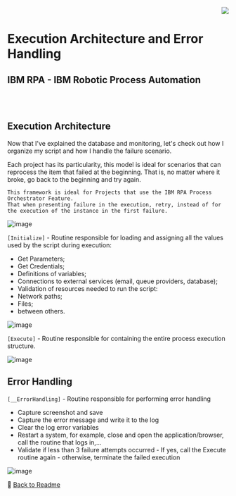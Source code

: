 <p align="right">
   <img src="http://img.shields.io/static/v1?label=STATUS&message=EM%20DESENVOLVIMENTO&color=RED&style=for-the-badge"/>
 <!--  <img src="http://img.shields.io/static/v1?label=STATUS&message=CONCLUIDO&color=GREEN&style=for-the-badge"/>-->
</p>

# Execution Architecture and Error Handling

	
<h2>IBM RPA - IBM Robotic Process Automation</h2> <br /><br />

## Execution Architecture 	
	
Now that I've explained the database and monitoring, let's check out how I organize my script and how I handle the failure scenario.
	
Each project has its particularity, this model is ideal for scenarios that can reprocess the item that failed at the beginning. That is, no matter where it broke, go back to the beginning and try again.
	
	This framework is ideal for Projects that use the IBM RPA Process Orchestrator Feature. 
	That when presenting failure in the execution, retry, instead of for the execution of the instance in the first failure.
	

	
![image](https://user-images.githubusercontent.com/46223364/197346753-387ed76d-c8d5-4022-87ff-1d9828b32428.png)
        
`[Initialize]` - Routine responsible for loading and assigning all the values used by the script during execution:   
- Get Parameters;
- Get Credentials;
- Definitions of variables;
- Connections to external services (email, queue providers, database);
- Validation of resources needed to run the script:
- 	Network paths;
- 	Files;
- 	between others.
     
![image](https://user-images.githubusercontent.com/46223364/197346890-7d6a5493-4dc7-4ab2-8754-323062acff8c.png)

        
`[Execute]` - Routine responsible for containing the entire process execution structure.
        
![image](https://user-images.githubusercontent.com/46223364/197347369-15b7c32a-4716-4039-84db-ed1770c02e03.png)
 
## Error Handling
	
`[__ErrorHandling]` - Routine responsible for performing error handling   
- Capture screenshot and save
- Capture the error message and write it to the log
- Clear the log error variables
- Restart a system, for example, close and open the application/browser, call the routine that logs in,...
- Validate if less than 3 failure attempts occurred
        - If yes, call the Execute routine again
        - otherwise, terminate the failed execution

![image](https://user-images.githubusercontent.com/46223364/197346987-9ff09e46-2067-4cae-aa96-38b2643fd85d.png)



:small_blue_diamond: [Back to Readme](https://github.com/angeloalves88/IBM-RPA-Script-Template/blob/main/README.md)	
	
	
	
	
